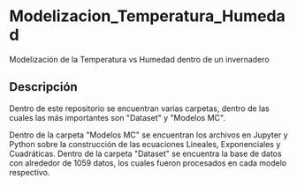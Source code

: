 # Modelizacion_Temperatura_Humedad
Modelización de la Temperatura vs Humedad dentro de un invernadero

## Descripción
Dentro de este repositorio se encuentran varias carpetas, dentro de las cuales las más importantes son "Dataset" y "Modelos MC".

Dentro de la carpeta "Modelos MC" se encuentran los archivos en Jupyter y Python sobre la construcción de las ecuaciones Lineales, Exponenciales y Cuadráticas.
Dentro de la carpeta "Dataset" se encuentra la base de datos con alrededor de 1059 datos, los cuales fueron procesados en cada modelo respectivo.
